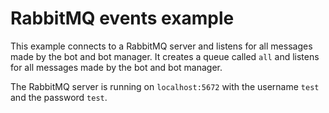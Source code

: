 # RabbitMQ events example

This example connects to a RabbitMQ server and listens for all messages made by the bot and bot manager. It creates a queue called `all` and listens for all messages made by the bot and bot manager.

The RabbitMQ server is running on `localhost:5672` with the username `test` and the password `test`.
